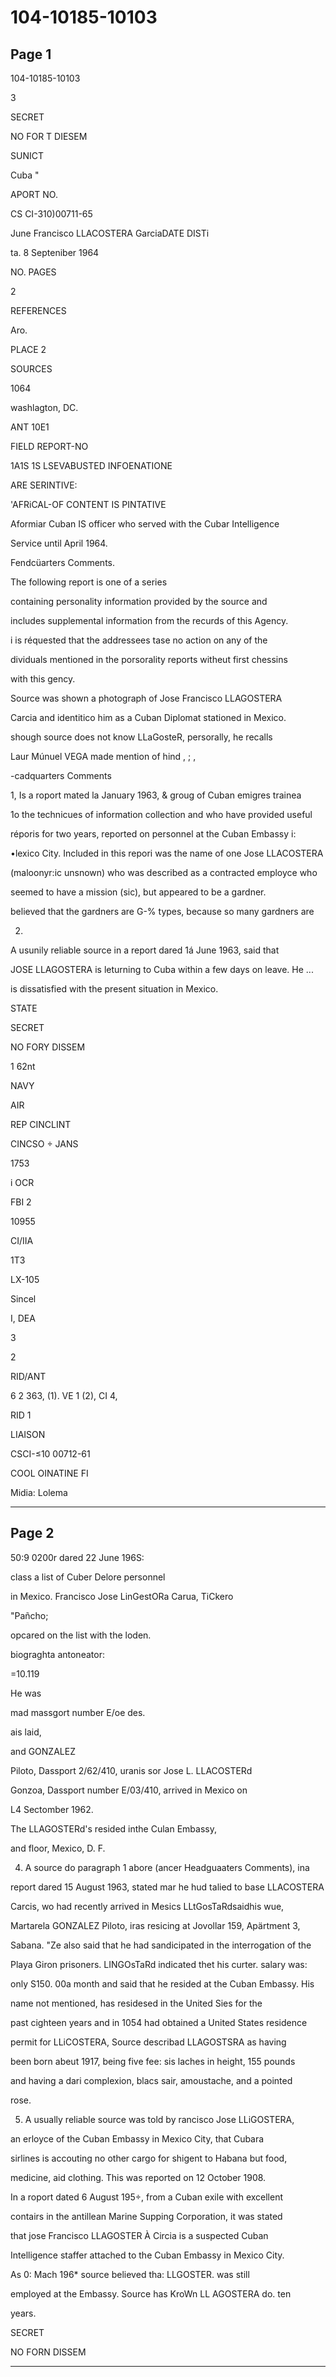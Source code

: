 # 104-10185-10103

## Page 1

104-10185-10103

3

SECRET

NO FOR T DIESEM

SUNICT

Cuba "

APORT NO.

CS CI-310)00711-65

June Francisco LLACOSTERA GarciaDATE DISTi

ta. 8 Septeniber 1964

NO. PAGES

2

REFERENCES

Aro.

PLACE 2

SOURCES

1064

washlagton, DC.

ANT 10E1

FIELD REPORT-NO

1A1S 1S LSEVABUSTED INFOENATIONE

ARE SERINTIVE:

'AFRiCAL-OF CONTENT IS PINTATIVE

Aformiar Cuban IS officer who served with the Cubar Intelligence

Service until April 1964.

Fendcüarters Comments.

The following report is one of a series

containing personality information provided by the source and

includes supplemental information from the recurds of this Agency.

i is réquested that the addressees tase no action on any of the

dividuals mentioned in the porsorality reports witheut first chessins

with this gency.

Source was shown a photograph of Jose Francisco LLAGOSTERA

Carcia and identitico him as a Cuban Diplomat stationed in Mexico.

shough source does not know LLaGosteR, persorally, he recalls

Laur Múnuel VEGA made mention of hind , ; ,

-cadquarters Comments

1, Is a roport mated la January 1963, & groug of Cuban emigres trainea

1o the technicues of information collection and who have provided useful

réporis for two years, reported on personnel at the Cuban Embassy i:

•lexico City. Included in this repori was the name of one Jose LLACOSTERA

(maloonyr:ic unsnown) who was described as a contracted employce who

seemed to have a mission (sic), but appeared to be a gardner.

believed that the gardners are G-% types, because so many gardners are

2.

A usunily reliable source in a report dared 1á June 1963, said that

JOSE LLAGOSTERA is leturning to Cuba within a few days on leave. He ...

is dissatisfied with the present situation in Mexico.

STATE

SECRET

NO FORY DISSEM

1 62nt

NAVY

AIR

REP CINCLINT

CINCSO ÷ JANS

1753

i OCR

FBI 2

10955

CI/IIA

1T3

LX-105

Sincel

I, DEA

3

2

RID/ANT

6 2 363, (1). VE 1 (2), CI 4,

RID 1

LIAISON

CSCI-≤10 00712-61

COOL OINATINE FI

Midia: Lolema

---

## Page 2

50:9 0200r dared 22 June 196S:

class a list of Cuber Delore personnel

in Mexico. Francisco Jose LinGestORa Carua, TiCkero

"Pañcho;

opcared on the list with the loden.

biograghta antoneator:

=10.119

He was

mad massgort number E/oe des.

ais laid,

and GONZALEZ

Piloto, Dassport 2/62/410, uranis sor Jose L. LLACOSTERd

Gonzoa, Dassport number E/03/410, arrived in Mexico on

L4 Sectomber 1962.

The LLAGOSTERd's resided inthe Culan Embassy,

and floor, Mexico, D. F.

4. A source do paragraph 1 abore (ancer Headguaaters Comments), ina

report dared 15 August 1963, stated mar he hud talied to base LLACOSTERA

Carcis, wo had recently arrived in Mesics LLtGosTaRdsaidhis wue,

Martarela GONZALEZ Piloto, iras resicing at Jovollar 159, Apärtment 3,

Sabana. "Ze also said that he had sandicipated in the interrogation of the

Playa Giron prisoners. LINGOsTaRd indicated thet his curter. salary was:

only S150. 00a month and said that he resided at the Cuban Embassy. His

name not mentioned, has residesed in the United Sies for the

past cighteen years and in 1054 had obtained a United States residence

permit for LLiCOSTERA, Source describad LLAGOSTSRA as having

been born abeut 1917, being five fee: sis laches in height, 155 pounds

and having a dari complexion, blacs sair, amoustache, and a pointed

rose.

5. A usually reliable source was told by rancisco Jose LLiGOSTERA,

an erloyce of the Cuban Embassy in Mexico City, that Cubara

sirlines is accouting no other cargo for shigent to Habana but food,

medicine, aid clothing. This was reported on 12 October 1908.

In a roport dated 6 August 195÷, from a Cuban exile with excellent

contairs in the antillean Marine Supping Corporation, it was stated

that jose Francisco LLAGOSTER À Circia is a suspected Cuban

Intelligence staffer attached to the Cuban Embassy in Mexico City.

As 0: Mach 196* source believed tha: LLGOSTER. was still

employed at the Embassy. Source has KroWn LL AGOSTERA do. ten

years.

SECRET

NO FORN DISSEM

---

